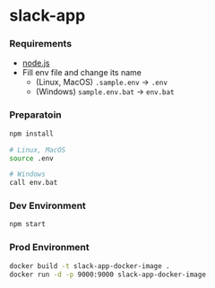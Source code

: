 # slack-app

### Requirements
- [node.js](https://nodejs.org/en)
- Fill env file and change its name 
    - (Linux, MacOS) `.sample.env` -> `.env` 
    - (Windows) `sample.env.bat` -> `env.bat`

### Preparatoin
```bash
npm install

# Linux, MacOS 
source .env

# Windows
call env.bat
```

### Dev Environment
```bash
npm start
```

### Prod Environment
```bash
docker build -t slack-app-docker-image .
docker run -d -p 9000:9000 slack-app-docker-image
```